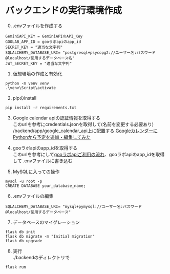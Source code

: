 # バックエンドの実行環境作成
0. .envファイルを作成する
```
GeminiAPI_KEY = GeminiAPIのAPI_Key
GOOLAB_APP_ID = gooラボapiのapp_id
SECRET_KEY = "適当な文字列"
SQLALCHEMY_DATABASE_URI= "postgresql+psycopg2://ユーザー名:パスワード@localhost/使用するデータベース名"
JWT_SECRET_KEY = "適当な文字列"
```

1. 仮想環境の作成と有効化
```
python -m venv venv
.\venv\Script\activate
```
2. pipのinstall
```
pip install -r requirements.txt
```
3. Google calendar apiの認証情報を取得する  
このurlを参考にcredentials.jsonを取得して(名前を変更する必要あり) /backend/app/google_calendar_api上に配置する
[GoogleカレンダーにPythonから予定を追加・編集してみた](https://dev.classmethod.jp/articles/google-calendar-api-create-schedule/)  
4. gooラボapiのapp_idを取得する  
このurlを参考にして[gooラボapiご利用の流れ](https://labs.goo.ne.jp/apiusage/)、gooラボapiのapp_idを取得して
.envファイルに書き込む

5. MySQLに入っての操作
```
mysql -u root -p
CREATE DATABASE your_database_name;
```
6. .envファイルの編集
```
SQLALCHEMY_DATABASE_URI= "mysql+pymysql://ユーザー名:パスワード@localhost/使用するデータベース"
```
7. データベースのマイグレーション
```
flask db init
flask db migrate -m "Initial migration"
flask db upgrade
```
8. 実行  
./backendのディレクトリで
```
flask run
```